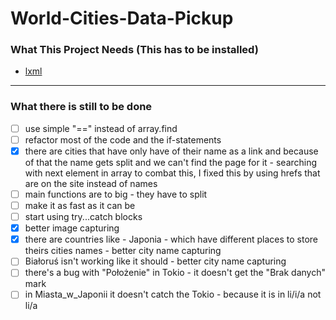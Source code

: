 # World-Cities-Data-Pickup

### What This Project Needs (This has to be installed)
* [lxml](https://lxml.de/)

---

### What there is still to be done
- [ ] use simple "==" instead of array.find
- [ ] refactor most of the code and the if-statements
- [x] there are cities that have only have of their name as a link and because of that the name gets split and we can't find the page for it - searching with next element in array to combat this, I fixed this by using hrefs that are on the site instead of names
- [ ] main functions are to big - they have to split
- [ ] make it as fast as it can be
- [ ] start using try...catch blocks
- [x] better image capturing
- [x] there are countries like - Japonia - which have different places to store theirs cities names - better city name capturing
- [ ] Białoruś isn't working like it should - better city name capturing
- [ ] there's a bug with "Położenie" in Tokio - it doesn't get the "Brak danych" mark
- [ ] in Miasta_w_Japonii it doesn't catch the Tokio - because it is in li/i/a not li/a
